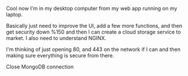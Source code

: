 Cool now I'm in my desktop computer from my web app running on my laptop.

Basically just need to improve the UI, add a few more functions, and then get security down %150 and then I can create a cloud storage service to market. I also need to understand NGINX.

I'm thinking of just opening 80, and 443 on the network if I can and then making sure everything is secure from there.

Close MongoDB connection
